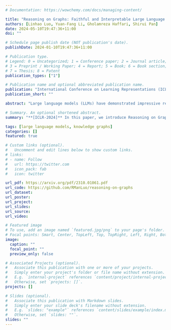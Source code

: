 ```yaml
---
# Documentation: https://wowchemy.com/docs/managing-content/

title: "Reasoning on Graphs: Faithful and Interpretable Large Language Model Reasoning"
authors: [Linhao Luo, Yuan-Fang Li, Gholamreza Haffari, Shirui Pan]
date: 2024-05-10T19:47:36+11:00
doi: ""

# Schedule page publish date (NOT publication's date).
publishDate: 2024-01-10T19:47:36+11:00

# Publication type.
# Legend: 0 = Uncategorized; 1 = Conference paper; 2 = Journal article;
# 3 = Preprint / Working Paper; 4 = Report; 5 = Book; 6 = Book section;
# 7 = Thesis; 8 = Patent
publication_types: ["1"]

# Publication name and optional abbreviated publication name.
publication: "International Conference on Learning Representations (ICLR), May 7-11, 2024, Vienna, Austria (CORE A*)"
publication_short: ""

abstract: "Large language models (LLMs) have demonstrated impressive reasoning abilities in complex tasks. However, they lack up-to-date knowledge and experience hallucinations during reasoning, which can lead to incorrect reasoning processes and diminish their performance and trustworthiness. Knowledge graphs (KGs), which capture vast amounts of facts in a structured format, offer a reliable source of knowledge for reasoning. Nevertheless, existing KG-based LLM reasoning methods only treat KGs as factual knowledge bases and overlook the importance of their structural information for reasoning. In this paper, we propose a novel method called reasoning on graphs (RoG) that synergizes LLMs with KGs to enable faithful and interpretable reasoning. Specifically, we present a planning-retrieval-reasoning framework, where RoG first generates relation paths grounded by KGs as faithful plans. These plans are then used to retrieve valid reasoning paths from the KGs for LLMs to conduct faithful reasoning. Furthermore, RoG not only distills knowledge from KGs to improve the reasoning ability of LLMs through training but also allows seamless integration with any arbitrary LLMs during inference. Extensive experiments on two benchmark KGQA datasets demonstrate that RoG achieves state-of-the-art performance on KG reasoning tasks and generates faithful and interpretable reasoning results."

# Summary. An optional shortened abstract.
summary: "**[ICLR-2024]** In this paper, we introduce Reasoning on Graphs (RoG), a novel method that enhances Large Language Models (LLMs) with Knowledge Graphs (KGs) to address their limitations in up-to-date knowledge and reasoning hallucinations, by utilizing KGs for faithful and interpretable reasoning. RoG employs a planning-retrieval-reasoning framework to generate relation paths from KGs, enabling LLMs to perform more accurate reasoning, and has shown state-of-the-art performance on benchmark KG reasoning tasks."

tags: [large language models, knowledge graphs]
categories: []
featured: true

# Custom links (optional).
#   Uncomment and edit lines below to show custom links.
# links:
# - name: Follow
#   url: https://twitter.com
#   icon_pack: fab
#   icon: twitter

url_pdf: https://arxiv.org/pdf/2310.01061.pdf
url_code: https://github.com/RManLuo/reasoning-on-graphs
url_dataset:
url_poster:
url_project:
url_slides:
url_source:
url_video:

# Featured image
# To use, add an image named `featured.jpg/png` to your page's folder. 
# Focal points: Smart, Center, TopLeft, Top, TopRight, Left, Right, BottomLeft, Bottom, BottomRight.
image:
  caption: ""
  focal_point: ""
  preview_only: false

# Associated Projects (optional).
#   Associate this publication with one or more of your projects.
#   Simply enter your project's folder or file name without extension.
#   E.g. `internal-project` references `content/project/internal-project/index.md`.
#   Otherwise, set `projects: []`.
projects: []

# Slides (optional).
#   Associate this publication with Markdown slides.
#   Simply enter your slide deck's filename without extension.
#   E.g. `slides: "example"` references `content/slides/example/index.md`.
#   Otherwise, set `slides: ""`.
slides: ""
---
```

